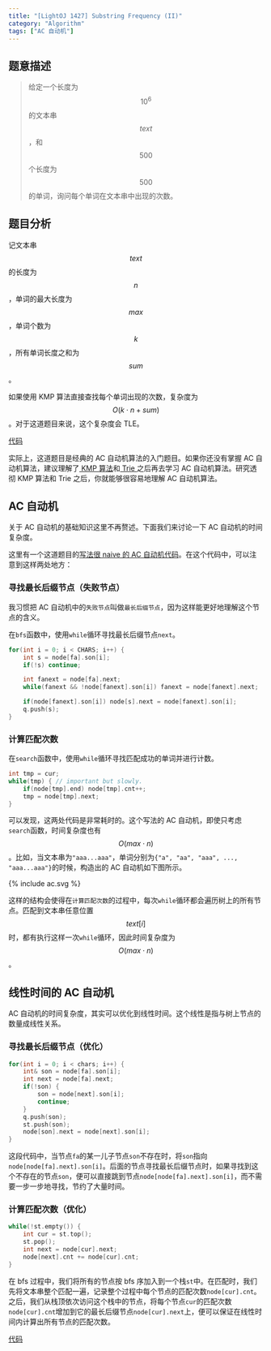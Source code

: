 ```yaml
---
title: "[LightOJ 1427] Substring Frequency (II)"
category: "Algorithm"
tags: ["AC 自动机"]
---
```

## 题意描述
>给定一个长度为 $$10^6$$ 的文本串 $$text$$，和 $$500$$ 个长度为 $$500$$ 的单词，询问每个单词在文本串中出现的次数。

## 题目分析
记文本串 $$text$$ 的长度为 $$n$$，单词的最大长度为 $$max$$，单词个数为 $$k$$，所有单词长度之和为 $$sum$$。

如果使用 KMP 算法直接查找每个单词出现的次数，复杂度为 $$O(k\cdot n+sum)$$。对于这道题目来说，这个复杂度会 TLE。

[代码][1]

实际上，这道题目是经典的 AC 自动机算法的入门题目。如果你还没有掌握 AC 自动机算法，建议理解了[ KMP 算法][2]和[ Trie ][3]之后再去学习 AC 自动机算法。研究透彻 KMP 算法和 Trie 之后，你就能够很容易地理解 AC 自动机算法。

## AC 自动机
关于 AC 自动机的基础知识这里不再赘述。下面我们来讨论一下 AC 自动机的时间复杂度。

这里有一个这道题目的[写法很 naive 的 AC 自动机代码][4]。在这个代码中，可以注意到这样两处地方：

### 寻找最长后缀节点（失败节点）
我习惯把 AC 自动机中的`失败节点`叫做`最长后缀节点`，因为这样能更好地理解这个节点的含义。


在`bfs`函数中，使用`while`循环寻找最长后缀节点`next`。
``` cpp
for(int i = 0; i < CHARS; i++) {
    int s = node[fa].son[i];
    if(!s) continue;

    int fanext = node[fa].next;
    while(fanext && !node[fanext].son[i]) fanext = node[fanext].next;

    if(node[fanext].son[i]) node[s].next = node[fanext].son[i];
    q.push(s);
}
```

### 计算匹配次数
在`search`函数中，使用`while`循环寻找匹配成功的单词并进行计数。
``` cpp
int tmp = cur;
while(tmp) { // important but slowly.
	if(node[tmp].end) node[tmp].cnt++;
	tmp = node[tmp].next;
}
```

可以发现，这两处代码是非常耗时的。这个写法的 AC 自动机，即使只考虑`search`函数，时间复杂度也有 $$O(max \cdot n)$$。比如，当文本串为`"aaa...aaa"`，单词分别为`{"a", "aa", "aaa", ..., "aaa...aaa"}`的时候，构造出的 AC 自动机如下图所示。

{% include ac.svg %}

这样的结构会使得在`计算匹配次数`的过程中，每次`while`循环都会遍历树上的所有节点。匹配到文本串任意位置 $$text[i]$$ 时，都有执行这样一次`while`循环，因此时间复杂度为 $$O(max \cdot n)$$。

## 线性时间的 AC 自动机

AC 自动机的时间复杂度，其实可以优化到线性时间。这个线性是指与树上节点的数量成线性关系。

### 寻找最长后缀节点（优化）
``` cpp
for(int i = 0; i < chars; i++) {
    int& son = node[fa].son[i];
    int next = node[fa].next;
    if(!son) {
        son = node[next].son[i];
        continue;
    }
    q.push(son);
    st.push(son);
    node[son].next = node[next].son[i];
}
```
这段代码中，当节点`fa`的某一儿子节点`son`不存在时，将`son`指向`node[node[fa].next].son[i]`。后面的节点寻找最长后缀节点时，如果寻找到这个不存在的节点`son`，便可以直接跳到节点`node[node[fa].next].son[i]`，而不需要一步一步地寻找，节约了大量时间。

### 计算匹配次数（优化）
``` cpp
while(!st.empty()) {
    int cur = st.top();
    st.pop();
    int next = node[cur].next;
    node[next].cnt += node[cur].cnt;
}
```

在 bfs 过程中，我们将所有的节点按 bfs 序加入到一个栈`st`中。在匹配时，我们先将文本串整个匹配一遍，记录整个过程中每个节点的匹配次数`node[cur].cnt`。之后，我们从栈顶依次访问这个栈中的节点，将每个节点`cur`的匹配次数`node[cur].cnt`增加到它的最长后缀节点`node[cur].next`上，便可以保证在线性时间内计算出所有节点的匹配次数。

[代码][5]

[1]: https://github.com/YuCrazing/ACM-solutions/blob/master/LightOJ/1427%20-%20Substring%20Frequency%20(II)%20(KMP).cpp

[2]: http://blog.csdn.net/yutianzuijin/article/details/11954939/
[3]: https://en.wikipedia.org/wiki/Trie
[4]: https://github.com/YuCrazing/ACM-solutions/blob/master/LightOJ/1427%20-%20Substring%20Frequency%20(II)%20(naive).cpp
[5]: https://github.com/YuCrazing/ACM-solutions/blob/master/LightOJ/1427%20-%20Substring%20Frequency%20(II)%20(code_optimized).cpp
